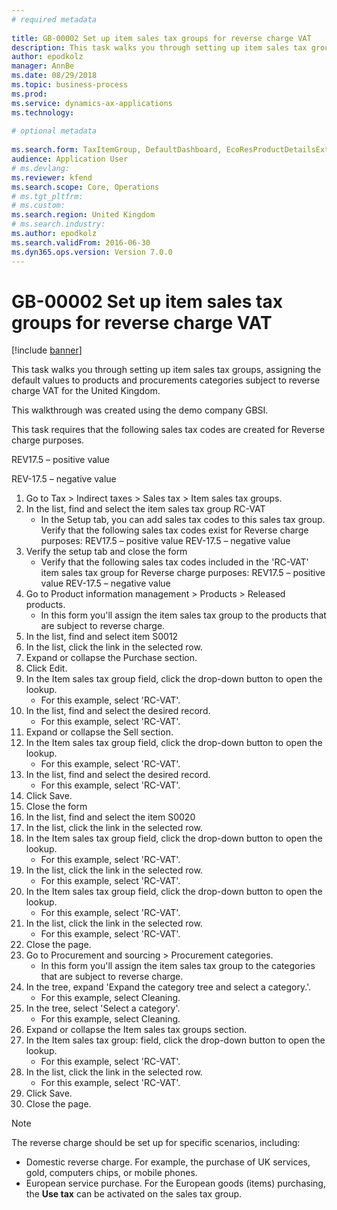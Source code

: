 ```yaml
--- 
# required metadata 
 
title: GB-00002 Set up item sales tax groups for reverse charge VAT
description: This task walks you through setting up item sales tax groups, assigning the default values to products and procurements categories subject to reverse charge VAT for the United Kingdom. 
author: epodkolz
manager: AnnBe 
ms.date: 08/29/2018
ms.topic: business-process 
ms.prod:  
ms.service: dynamics-ax-applications 
ms.technology:  
 
# optional metadata 
 
ms.search.form: TaxItemGroup, DefaultDashboard, EcoResProductDetailsExtended, ProcCategoryHierarchyManagement   
audience: Application User 
# ms.devlang:  
ms.reviewer: kfend
ms.search.scope: Core, Operations 
# ms.tgt_pltfrm:  
# ms.custom:  
ms.search.region: United Kingdom
# ms.search.industry: 
ms.author: epodkolz
ms.search.validFrom: 2016-06-30 
ms.dyn365.ops.version: Version 7.0.0 
---
```

# GB-00002 Set up item sales tax groups for reverse charge VAT

[!include [banner](../../includes/banner.md)]

This task walks you through setting up item sales tax groups, assigning the default values to products and procurements categories subject to reverse charge VAT for the United Kingdom.

This walkthrough was created using the demo company GBSI.

This task requires that the following sales tax codes are created for Reverse charge purposes.  

REV17.5 – positive value

REV-17.5 – negative value

1. Go to Tax > Indirect taxes > Sales tax > Item sales tax groups.
2. In the list, find and select the item sales tax group RC-VAT
    * In the Setup tab, you can add sales tax codes to this sales tax group.  Verify that the following sales tax codes exist for Reverse charge purposes:  REV17.5 – positive value  REV-17.5 – negative value  
3. Verify the setup tab and close the form
    * Verify that the following sales tax codes included in the 'RC-VAT' item sales tax group for Reverse charge purposes:  REV17.5 – positive value  REV-17.5 – negative value  
4. Go to Product information management > Products > Released products.
    * In this form you'll assign the item sales tax group to the products that are subject to reverse charge.  
5. In the list, find and select item S0012
6. In the list, click the link in the selected row.
7. Expand or collapse the Purchase section.
8. Click Edit.
9. In the Item sales tax group field, click the drop-down button to open the lookup.
    * For this example, select 'RC-VAT'.  
10. In the list, find and select the desired record.
    * For this example, select 'RC-VAT'.  
11. Expand or collapse the Sell section.
12. In the Item sales tax group field, click the drop-down button to open the lookup.
    * For this example, select 'RC-VAT'.  
13. In the list, find and select the desired record.
    * For this example, select 'RC-VAT'.  
14. Click Save.
15. Close the form
16. In the list, find and select the item S0020
17. In the list, click the link in the selected row.
18. In the Item sales tax group field, click the drop-down button to open the lookup.
    * For this example, select 'RC-VAT'.  
19. In the list, click the link in the selected row.
    * For this example, select 'RC-VAT'.  
20. In the Item sales tax group field, click the drop-down button to open the lookup.
    * For this example, select 'RC-VAT'.  
21. In the list, click the link in the selected row.
    * For this example, select 'RC-VAT'.  
22. Close the page.
23. Go to Procurement and sourcing > Procurement categories.
    * In this form you'll assign the item sales tax group to the categories that are subject to reverse charge.  
24. In the tree, expand 'Expand the category tree and select a category.'.
    * For this example, select Cleaning.  
25. In the tree, select 'Select a category'.
    * For this example, select Cleaning.  
26. Expand or collapse the Item sales tax groups section.
27. In the Item sales tax group: field, click the drop-down button to open the lookup.
    * For this example, select 'RC-VAT'.  
28. In the list, click the link in the selected row.
    * For this example, select 'RC-VAT'.  
29. Click Save.
30. Close the page.

> [!NOTE]
> The reverse charge should be set up for specific scenarios, including:
>
> - Domestic reverse charge. For example, the purchase of UK services, gold, computers chips, or mobile phones.
> - European service purchase. For the European goods (items) purchasing, the **Use tax** can be activated on the sales tax group.

